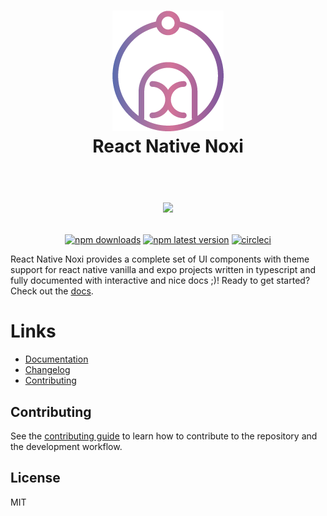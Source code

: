 <h1 align="center">
  <img src="docs/static/img/logo.png"/><br/>
  React Native Noxi
  <br/>
  <br/>
  <p align="center">
  <img height="400" src="assets/preview.gif"/><br/>
  </p>
</h1>

<p align="center">
  <a href="https://www.npmjs.com/package/react-native-noxi"><img src="https://img.shields.io/npm/dw/react-native-noxi.svg?style=flat-square" alt="npm downloads"></a>
  <a href="https://www.npmjs.com/package/react-native-noxi"><img src="https://img.shields.io/npm/v/react-native-noxi/latest.svg?style=flat-square" alt="npm latest version"></a>
  <a href="https://www.npmjs.com/package/react-native-noxi"><img src="https://img.shields.io/circleci/build/github/DonsWayo/react-native-noxi?style=flat-square" alt="circleci"></a>
</p>

React Native Noxi provides a complete set of UI components with theme support for react native vanilla and expo projects written in typescript and fully documented with interactive and nice docs ;)!
Ready to get started? Check out the [docs](https://donswayo.github.io/react-native-noxi/).

# Links

- [Documentation](https://donswayo.github.io/react-native-noxi/)
- [Changelog](https://github.com/DonsWayo/react-native-noxi/releases/tag/v0.2.1)
- [Contributing](https://github.com/DonsWayo/react-native-noxi/blob/master/CONTRIBUTING.md)

## Contributing

See the [contributing guide](CONTRIBUTING.md) to learn how to contribute to the repository and the development workflow.

## License

MIT
